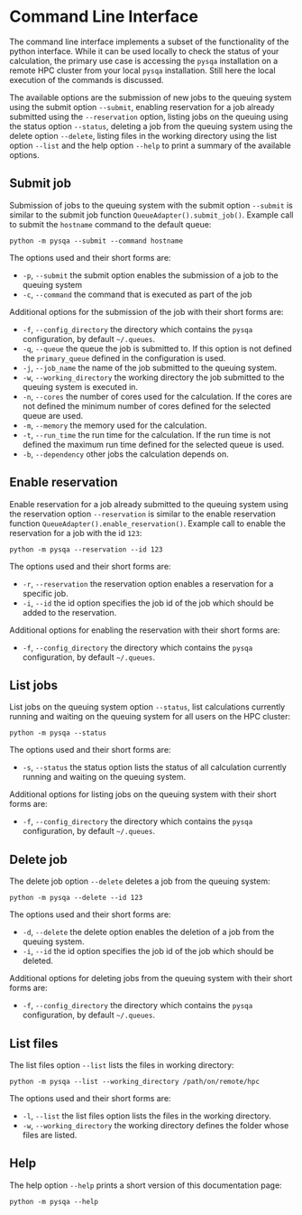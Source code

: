 # Command Line Interface
The command line interface implements a subset of the functionality of the python interface. While it can be used 
locally to check the status of your calculation, the primary use case is accessing the `pysqa` installation on a remote 
HPC cluster from your local `pysqa` installation. Still here the local execution of the commands is discussed.

The available options are the submission of new jobs to the queuing system using the submit option `--submit`, enabling
reservation for a job already submitted using the `--reservation` option, listing jobs on the queuing using the status 
option `--status`, deleting a job from the queuing system using the delete option `--delete`, listing files in the 
working directory using the list option `--list` and the help option `--help` to print a summary of the available 
options.

## Submit job
Submission of jobs to the queuing system with the submit option `--submit` is similar to the submit job function 
`QueueAdapter().submit_job()`. Example call to submit the `hostname` command to the default queue: 
```
python -m pysqa --submit --command hostname
```
The options used and their short forms are: 
* `-p`, `--submit` the submit option enables the submission of a job to the queuing system
* `-c`, `--command` the command that is executed as part of the job 

Additional options for the submission of the job with their short forms are:
* `-f`, `--config_directory` the directory which contains the `pysqa` configuration, by default `~/.queues`.
* `-q`, `--queue` the queue the job is submitted to. If this option is not defined the `primary_queue` defined in the 
  configuration is used. 
* `-j`, `--job_name` the name of the job submitted to the queuing system. 
* `-w`, `--working_directory` the working directory the job submitted to the queuing system is executed in.
* `-n`, `--cores` the number of cores used for the calculation. If the cores are not defined the minimum number of cores
  defined for the selected queue are used. 
* `-m`, `--memory` the memory used for the calculation. 
* `-t`, `--run_time` the run time for the calculation. If the run time is not defined the maximum run time defined for 
  the selected queue is used. 
* `-b`, `--dependency` other jobs the calculation depends on. 

## Enable reservation 
Enable reservation for a job already submitted to the queuing system using the reservation option `--reservation` is 
similar to the enable reservation function `QueueAdapter().enable_reservation()`. Example call to enable the reservation
for a job with the id `123`:
```
python -m pysqa --reservation --id 123
```
The options used and their short forms are: 
* `-r`, `--reservation` the reservation option enables a reservation for a specific job.
* `-i`, `--id` the id option specifies the job id of the job which should be added to the reservation.

Additional options for enabling the reservation with their short forms are:
* `-f`, `--config_directory` the directory which contains the `pysqa` configuration, by default `~/.queues`.

## List jobs 
List jobs on the queuing system option `--status`, list calculations currently running and waiting on the queuing system
for all users on the HPC cluster:
```
python -m pysqa --status
```
The options used and their short forms are: 
* `-s`, `--status` the status option lists the status of all calculation currently running and waiting on the queuing 
  system.

Additional options for listing jobs on the queuing system with their short forms are:
* `-f`, `--config_directory` the directory which contains the `pysqa` configuration, by default `~/.queues`.

## Delete job
The delete job option `--delete` deletes a job from the queuing system: 
```
python -m pysqa --delete --id 123
```
The options used and their short forms are: 
* `-d`, `--delete` the delete option enables the deletion of a job from the queuing system. 
* `-i`, `--id` the id option specifies the job id of the job which should be deleted. 

Additional options for deleting jobs from the queuing system with their short forms are:
* `-f`, `--config_directory` the directory which contains the `pysqa` configuration, by default `~/.queues`.

## List files 
The list files option `--list` lists the files in working directory: 
```
python -m pysqa --list --working_directory /path/on/remote/hpc
```
The options used and their short forms are: 
* `-l`, `--list` the list files option lists the files in the working directory.
* `-w`, `--working_directory` the working directory defines the folder whose files are listed. 

## Help
The help option `--help` prints a short version of this documentation page:
```
python -m pysqa --help
```